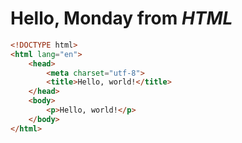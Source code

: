 # Hello, Monday from *HTML*
```html
<!DOCTYPE html>
<html lang="en">
	<head>
		<meta charset="utf-8">
		<title>Hello, world!</title>
	</head>
	<body>
		<p>Hello, world!</p>
	</body>
</html>
```